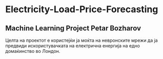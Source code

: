 # Electricity-Load-Price-Forecasting
## Machine Learning Project Petar Bozharov

Целта на проектот е користејќи ја моќта на невронските мрежи да ја предвиди искористувачката на електрична енергија на едно домаќинство во Лондон.
